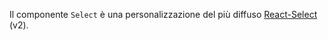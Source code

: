 Il componente `Select` è una personalizzazione del più diffuso [React-Select
](https://github.com/JedWatson/react-select/tree/v2) (v2).
